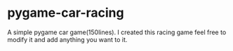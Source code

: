 # pygame-car-racing
A simple pygame car game(150lines).
I created this racing game feel free to modify it and add anything you want to it.

